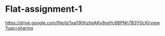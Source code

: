 # Flat-assignment-1
https://drive.google.com/file/d/1xai190hztieAKv9oeYc6BPNh7B3Y0cXI/view?usp=sharing

